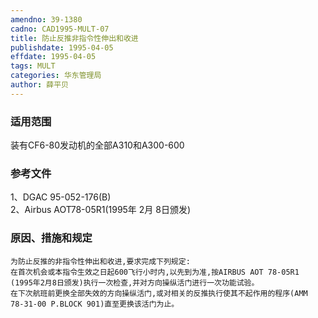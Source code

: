 ```yaml
---
amendno: 39-1380  
cadno: CAD1995-MULT-07  
title: 防止反推非指令性伸出和收进  
publishdate: 1995-04-05  
effdate: 1995-04-05  
tags: MULT  
categories: 华东管理局  
author: 薛平贝  
---
```

  
### 适用范围  
装有CF6-80发动机的全部A310和A300-600  
  
<!--more-->  
### 参考文件  
1、DGAC 95-052-176(B)  
2、Airbus AOT78-05R1(1995年 2月 8日颁发)  
  
### 原因、措施和规定  
    为防止反推的非指令性伸出和收进,要求完成下列规定:  
    在首次机会或本指令生效之日起600飞行小时内,以先到为准,按AIRBUS AOT 78-05R1 (1995年2月8日颁发)执行一次检查,并对方向操纵活门进行一次功能试验。  
    在下次航班前更换全部失效的方向操纵活门,或对相关的反推执行使其不起作用的程序(AMM 78-31-00 P.BLOCK 901)直至更换该活门为止。  
